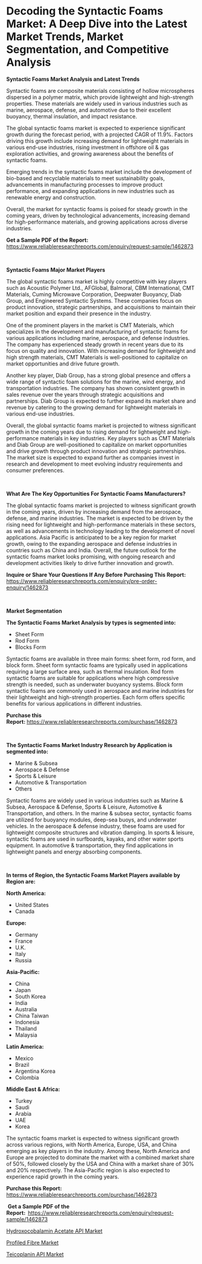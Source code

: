 <p><h1>Decoding the Syntactic Foams Market: A Deep Dive into the Latest Market Trends, Market Segmentation, and Competitive Analysis</h1></p><p><strong>Syntactic Foams Market Analysis and Latest Trends</strong></p>
<p><p>Syntactic foams are composite materials consisting of hollow microspheres dispersed in a polymer matrix, which provide lightweight and high-strength properties. These materials are widely used in various industries such as marine, aerospace, defense, and automotive due to their excellent buoyancy, thermal insulation, and impact resistance.</p><p>The global syntactic foams market is expected to experience significant growth during the forecast period, with a projected CAGR of 11.9%. Factors driving this growth include increasing demand for lightweight materials in various end-use industries, rising investment in offshore oil & gas exploration activities, and growing awareness about the benefits of syntactic foams.</p><p>Emerging trends in the syntactic foams market include the development of bio-based and recyclable materials to meet sustainability goals, advancements in manufacturing processes to improve product performance, and expanding applications in new industries such as renewable energy and construction.</p><p>Overall, the market for syntactic foams is poised for steady growth in the coming years, driven by technological advancements, increasing demand for high-performance materials, and growing applications across diverse industries.</p></p>
<p><strong>Get a Sample PDF of the Report:&nbsp;</strong> <a href="https://www.reliableresearchreports.com/enquiry/request-sample/1462873">https://www.reliableresearchreports.com/enquiry/request-sample/1462873</a></p>
<p>&nbsp;</p>
<p><strong>Syntactic Foams Major Market Players</strong></p>
<p><p>The global syntactic foams market is highly competitive with key players such as Acoustic Polymer Ltd., AFGlobal, Balmoral, CBM International, CMT Materials, Cuming Microwave Corporation, Deepwater Buoyancy, Diab Group, and Engineered Syntactic Systems. These companies focus on product innovation, strategic partnerships, and acquisitions to maintain their market position and expand their presence in the industry.</p><p>One of the prominent players in the market is CMT Materials, which specializes in the development and manufacturing of syntactic foams for various applications including marine, aerospace, and defense industries. The company has experienced steady growth in recent years due to its focus on quality and innovation. With increasing demand for lightweight and high strength materials, CMT Materials is well-positioned to capitalize on market opportunities and drive future growth.</p><p>Another key player, Diab Group, has a strong global presence and offers a wide range of syntactic foam solutions for the marine, wind energy, and transportation industries. The company has shown consistent growth in sales revenue over the years through strategic acquisitions and partnerships. Diab Group is expected to further expand its market share and revenue by catering to the growing demand for lightweight materials in various end-use industries.</p><p>Overall, the global syntactic foams market is projected to witness significant growth in the coming years due to rising demand for lightweight and high-performance materials in key industries. Key players such as CMT Materials and Diab Group are well-positioned to capitalize on market opportunities and drive growth through product innovation and strategic partnerships. The market size is expected to expand further as companies invest in research and development to meet evolving industry requirements and consumer preferences.</p></p>
<p>&nbsp;</p>
<p><strong>What Are The Key Opportunities For Syntactic Foams Manufacturers?</strong></p>
<p><p>The global syntactic foams market is projected to witness significant growth in the coming years, driven by increasing demand from the aerospace, defense, and marine industries. The market is expected to be driven by the rising need for lightweight and high-performance materials in these sectors, as well as advancements in technology leading to the development of novel applications. Asia Pacific is anticipated to be a key region for market growth, owing to the expanding aerospace and defense industries in countries such as China and India. Overall, the future outlook for the syntactic foams market looks promising, with ongoing research and development activities likely to drive further innovation and growth.</p></p>
<p><strong>Inquire or Share Your Questions If Any Before Purchasing This Report:</strong> <a href="https://www.reliableresearchreports.com/enquiry/pre-order-enquiry/1462873">https://www.reliableresearchreports.com/enquiry/pre-order-enquiry/1462873</a></p>
<p>&nbsp;</p>
<p><strong>Market Segmentation</strong></p>
<p><strong>The Syntactic Foams Market Analysis by types is segmented into:</strong></p>
<p><ul><li>Sheet Form</li><li>Rod Form</li><li>Blocks Form</li></ul></p>
<p><p>Syntactic foams are available in three main forms: sheet form, rod form, and block form. Sheet form syntactic foams are typically used in applications requiring a large surface area, such as thermal insulation. Rod form syntactic foams are suitable for applications where high compressive strength is needed, such as underwater buoyancy systems. Block form syntactic foams are commonly used in aerospace and marine industries for their lightweight and high-strength properties. Each form offers specific benefits for various applications in different industries.</p></p>
<p><strong>Purchase this Report:&nbsp;</strong><a href="https://www.reliableresearchreports.com/purchase/1462873">https://www.reliableresearchreports.com/purchase/1462873</a></p>
<p>&nbsp;</p>
<p><strong>The Syntactic Foams Market Industry Research by Application is segmented into:</strong></p>
<p><ul><li>Marine & Subsea</li><li>Aerospace & Defense</li><li>Sports & Leisure</li><li>Automotive & Transportation</li><li>Others</li></ul></p>
<p><p>Syntactic foams are widely used in various industries such as Marine & Subsea, Aerospace & Defense, Sports & Leisure, Automotive & Transportation, and others. In the marine & subsea sector, syntactic foams are utilized for buoyancy modules, deep-sea buoys, and underwater vehicles. In the aerospace & defense industry, these foams are used for lightweight composite structures and vibration damping. In sports & leisure, syntactic foams are used in surfboards, kayaks, and other water sports equipment. In automotive & transportation, they find applications in lightweight panels and energy absorbing components.</p></p>
<p>&nbsp;</p>
<p><strong>In terms of Region, the Syntactic Foams Market Players available by Region are:</strong></p>
<p>
    <p> <strong> North America: </strong>
        <ul>
            <li>United States</li>
            <li>Canada</li>
        </ul>
        </p> 
    <p> <strong> Europe: </strong>
        <ul>
            <li>Germany</li>
            <li>France</li>
            <li>U.K.</li>
            <li>Italy</li>
            <li>Russia</li>
        </ul>
        </p> 
    <p> <strong> Asia-Pacific: </strong>
        <ul>
            <li>China</li>
            <li>Japan</li>
            <li>South Korea</li>
            <li>India</li>
            <li>Australia</li>
            <li>China Taiwan</li>
            <li>Indonesia</li>
            <li>Thailand</li>
            <li>Malaysia</li>
        </ul>
        </p> 
    <p> <strong> Latin America: </strong>
        <ul>
            <li>Mexico</li>
            <li>Brazil</li>
            <li>Argentina Korea</li>
            <li>Colombia</li>
        </ul>
        </p> 
    <p> <strong> Middle East & Africa: </strong>
        <ul>
            <li>Turkey</li>
            <li>Saudi</li>
            <li>Arabia</li>
            <li>UAE</li>
            <li>Korea</li>
        </ul>
    </p>
    </p>
<p><p>The syntactic foams market is expected to witness significant growth across various regions, with North America, Europe, USA, and China emerging as key players in the industry. Among these, North America and Europe are projected to dominate the market with a combined market share of 50%, followed closely by the USA and China with a market share of 30% and 20% respectively. The Asia-Pacific region is also expected to experience rapid growth in the coming years.</p></p>
<p><strong>Purchase this Report: </strong><a href="https://www.reliableresearchreports.com/purchase/1462873">https://www.reliableresearchreports.com/purchase/1462873</a></p>
<p>&nbsp;<strong>Get a Sample PDF of the Report:&nbsp;&nbsp;</strong><a href="https://www.reliableresearchreports.com/enquiry/request-sample/1462873">https://www.reliableresearchreports.com/enquiry/request-sample/1462873</a></p>
<p><strong></strong></p>
<p><p><a href="https://view.publitas.com/reportprime-1/hydroxocobalamin-acetate-api-market-size-2023-2030-global-industrial-analysis-key-geographical-regions-market-share-top-key-players-product-types-and-forecast-research-report/">Hydroxocobalamin Acetate API Market</a></p><p><a href="https://view.publitas.com/reportprime-1/profiled-fibre-market-furnish-information-about-market-size-market-share-market-dynamics-and-projections-spanning-from-2023-to-2030/">Profiled Fibre Market</a></p><p><a href="https://view.publitas.com/reportprime-1/teicoplanin-api-market-share-market-new-trends-analysis-report-by-type-by-application-by-end-use-by-region-and-segment-forecasts-2023-2030/">Teicoplanin API Market</a></p></p>